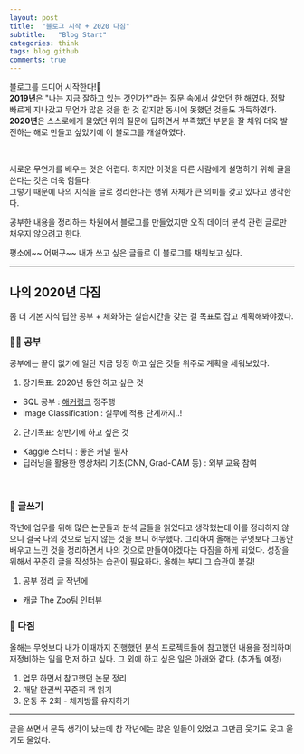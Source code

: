 ```yaml
---
layout: post
title:  "블로그 시작 + 2020 다짐"
subtitle:   "Blog Start"
categories: think
tags: blog github 
comments: true
---
```


블로그를 드디어 시작한다!🎉 <br>
**2019년**은 "나는 지금 잘하고 있는 것인가?"라는 질문 속에서 살았던 한 해였다. 정말 빠르게 지나갔고 무언가 많은 것을 한 것 같지만 동시에 못했던 것들도 가득하였다.  <br>
**2020년**은 스스로에게 물었던 위의 질문에 답하면서 부족했던 부분을 잘 채워 더욱 발전하는 해로 만들고 싶었기에 이 블로그를 개설하였다.

<br>

새로운 무언가를 배우는 것은 어렵다. 하지만 이것을 다른 사람에게 설명하기 위해 글을 쓴다는 것은 더욱 힘들다.  <br>
그렇기 때문에 나의 지식을 글로 정리한다는 행위 자체가 큰 의미를 갖고 있다고 생각한다.

공부한 내용을 정리하는 차원에서 블로그를 만들었지만 오직 데이터 분석 관련 글로만 채우지 않으려고 한다.

평소에~~ 어쩌구~~ 내가 쓰고 싶은 글들로 이 블로그를 채워보고 싶다.

--------------------------------------------------------------
## 나의 2020년 다짐

좀 더 기본 지식 딥한 공부 + 체화하는 실습시간을 갖는 걸 목표로 잡고 계획해봐야겠다.

### 🖖🏻 공부
공부에는 끝이 없기에 일단 지금 당장 하고 싶은 것들 위주로 계획을 세워보았다. 

1. 장기목표: 2020년 동안 하고 싶은 것
  * SQL 공부 : [해커랭크](https://www.hackerrank.com/domains/sql) 정주행
  * Image Classification : 실무에 적용 단계까지..!
  
2. 단기목표: 상반기에 하고 싶은 것
  * Kaggle 스터디 : 좋은 커널 필사
  * 딥러닝을 활용한 영상처리 기초(CNN, Grad-CAM 등) : 외부 교육 참여

<br>
 
### 🔖 글쓰기

작년에 업무를 위해 많은 논문들과 분석 글들을 읽었다고 생각했는데 이를 정리하지 않으니 결국 나의 것으로 남지 않는 것을 보니 허무했다.
그리하여 올해는 무엇보다 그동안 배우고 느낀 것을 정리하면서 나의 것으로 만들어야겠다는 다짐을 하게 되었다.
성장을 위해서 꾸준히 글을 작성하는 습관이 필요하다. 올해는 부디 그 습관이 붙길!

1. 공부 정리 글
작년에 
  * 캐글 The Zoo팀 인터뷰
  

### 👣 다짐
올해는 무엇보다 내가 이때까지 진행했던 분석 프로젝트들에 참고했던 내용을 정리하며 재정비하는 일을 먼저 하고 싶다.
그 외에 하고 싶은 일은 아래와 같다. (추가될 예정)
1. 업무 하면서 참고했던 논문 정리
2. 매달 한권씩 꾸준히 책 읽기
3. 운동 주 2회 - 체지방률 유지하기

--------------------------------------------------------------

글을 쓰면서 문득 생각이 났는데 참 작년에는 많은 일들이 있었고 그만큼 웃기도 웃고 울기도 울었다.

